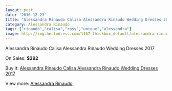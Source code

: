 ```yaml
---
layout: post
date: '2016-12-23'
title: "Alessandra Rinaudo Calisa Alessandra Rinaudo Wedding Dresses 2017"
category: Alessandra Rinaudo
tags: ["rinaudo","calisa","rosy","unique","alessandra"]
image: http://img.hectodress.com/1167-thickbox_default/alessandra-rinaudo-calisa-alessandra-rinaudo-wedding-dresses-2013.jpg
---
```

Alessandra Rinaudo Calisa Alessandra Rinaudo Wedding Dresses 2017

On Sales: **$292**
<a href="https://www.hectodress.com/alessandra-rinaudo/705-alessandra-rinaudo-calisa-alessandra-rinaudo-wedding-dresses-2013.html"><amp-img layout="responsive" width="600" height="600" src="//img.hectodress.com/1167-thickbox_default/alessandra-rinaudo-calisa-alessandra-rinaudo-wedding-dresses-2013.jpg" alt="Alessandra Rinaudo Calisa Alessandra Rinaudo Wedding Dresses 2017 0" /></a>

Buy it: [Alessandra Rinaudo Calisa Alessandra Rinaudo Wedding Dresses 2017](https://www.hectodress.com/alessandra-rinaudo/705-alessandra-rinaudo-calisa-alessandra-rinaudo-wedding-dresses-2013.html "Alessandra Rinaudo Calisa Alessandra Rinaudo Wedding Dresses 2017")

View more: [Alessandra Rinaudo](https://www.hectodress.com/9-alessandra-rinaudo "Alessandra Rinaudo")